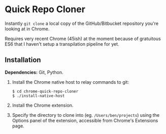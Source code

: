 # Quick Repo Cloner

Instantly `git clone` a local copy of the GitHub/Bitbucket repository you're looking at in Chrome.

Requires very recent Chrome (45ish) at the moment because of gratuitous ES6 that I haven't setup a transpilation pipeline for yet.


## Installation

**Dependencies:** Git, Python.

1. Install the Chrome native host to relay commands to git:
    ```shell
    $ cd chrome-quick-repo-cloner
    $ ./install-native-host
    ```

2. Install the Chrome extension.

3. Specify the directory to clone into (eg. `/Users/ben/projects`) using the Options panel of the extension, accessible from Chrome's Extensions page.
